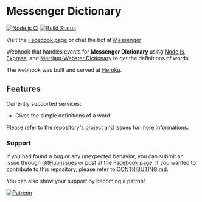 
# Messenger Dictionary

[![Node.js CI](https://github.com/eidoriantan/messenger-dictionary/workflows/Node.js%20CI/badge.svg)](https://github.com/eidoriantan/messenger-dictionary/actions?query=workflow%3A%22Node.js+CI%22)
[![Build Status](https://travis-ci.com/eidoriantan/messenger-dictionary.svg?branch=master)](https://travis-ci.com/eidoriantan/messenger-dictionary)

Visit the [Facebook page](https://fb.com/msgr.dictionary) or chat the bot at
[Messenger](https://m.me/msgr.dictionary)

Webhook that handles events for **Messenger Dictionary** using
[Node.js](https://nodejs.org), [Express](https://expressjs.com), and
[Merriam-Webster Dictionary](https://dictionaryapi.com/) to get the definitions
of words.

The webhook was built and served at [Heroku](https://heroku.com).

## Features

Currently supported services:
 * Gives the simple definitions of a word

Please refer to the repository's
[project](https://github.com/eidoriantan/messenger-dictionary/projects) and
[issues](https://github.com/eidoriantan/messenger-dictionary/issues) for more
informations.

### Support
If you had found a bug or any unexpected behavior, you can submit an issue
through
[GitHub issues](https://github.com/eidoriantan/messenger-dictionary/issues) or
post at the [Facebook page](https://fb.com/msgr.dictionary). If you wanted to
contribute to this repository, please refer to
[CONTRIBUTING.md](https://github.com/eidoriantan/messenger-dictionary/blob/master/CONTRIBUTING.md).

You can also show your support by becoming a patron!

[![Patreon](https://c5.patreon.com/external/logo/become_a_patron_button.png)](https://www.patreon.com/eidoriantan)
